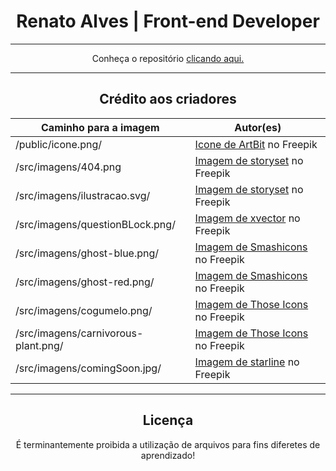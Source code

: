 <div align="center">
  <h1>Renato Alves | Front-end Developer</h1>
  <hr>
  <p>Conheça o repositório <a href='https://renato-alves-portifolio.vercel.app' target="_blank" rel="noopener noreferrer">clicando aqui.</a></p>
  <hr>
  <h2>Crédito aos criadores</h2>

  Caminho para a imagem | Autor(es)
  --- | ---
  /public/icone.png/ | <a href="https://br.freepik.com/icone/divisas_10420890#fromView=search&term=code+simbol&page=2&position=35&track=ais&track=ais" target="_blank" rel="noopener noreferrer">Icone de ArtBit</a> no Freepik
  /src/imagens/404.png | <a href="https://br.freepik.com/vetores-gratis/ups-erro-404-com-ilustracao-de-conceito-de-robo-quebrado_13315300.htm#query=not%20found&position=7&from_view=search&track=ais" target="_blank" rel="noopener noreferrer">Imagem de storyset</a> no Freepik
  /src/imagens/ilustracao.svg/ | <a href="https://br.freepik.com/vetores-gratis/ilustracao-de-conceito-de-dependencia-de-jogos-online_8239225.htm#page=3&query=desenvolvedor%20front-end&position=33&from_view=search&track=ais#position=33&page=3&query=desenvolvedor%20front-end" target="_blank" rel="noopener noreferrer">Imagem de storyset</a> no Freepik
  /src/imagens/questionBLock.png/ | <a href="https://br.freepik.com/psd-gratuitas/cubo-azul-com-sinal-de-interrogacao-em-caixas_32246988.htm#query=pergunta&position=11&from_view=keyword&track=sph">Imagem de xvector</a> no Freepik
  /src/imagens/ghost-blue.png/ | <a href="https://br.freepik.com/icone/fantasma_706023#fromView=search&term=cano+super+m%C3%A1rio&page=2&position=10&track=ais" target="_blank" rel="noopener noreferrer">Imagem de Smashicons</a> no Freepik
  /src/imagens/ghost-red.png/ | <a href="https://br.freepik.com/icone/fantasma_705890" target="_blank" rel="noopener noreferrer">Imagem de Smashicons</a> no Freepik
  /src/imagens/cogumelo.png/ | <a href="https://br.freepik.com/icone/cogumelo_528111#fromView=search&term=cogumelo+de+vida+super+mario+world&page=1&position=37&track=ais" target="_blank" rel="noopener noreferrer">Imagem de Those Icons</a> no Freepik
  /src/imagens/carnivorous-plant.png/ | <a href="https://br.freepik.com/icone/planta-carnivora_528099#fromView=resource_detail&position=15" target="_blank" rel="noopener noreferrer">Imagem de Those Icons</a> no Freepik
  /src/imagens/comingSoon.jpg/ | <a href="https://br.freepik.com/vetores-gratis/em-breve-em-projeto-de-ilustracao-de-construcao_13732339.htm#page=2&query=em%20breve&position=1&from_view=search&track=ais">Imagem de starline</a> no Freepik

  <hr>
  <h2>Licença</h2>
  <p>É terminantemente proibida a utilização de arquivos para fins diferetes de aprendizado!</p>
</div>
